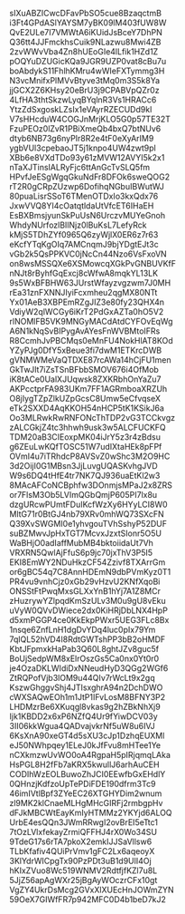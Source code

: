 sIXuABZICwcDFavPbSO5cue8BzaqctmB
i3Ft4GPdASlYAYSM7yBK09lM403fUW8W
QvE2ULe7I7VMWtA6iKUidJsBceY7DhPN
Q36tt4JJFmckhsCuik9NLazwu8Mwi4ZB
2zvWWvVba4Zn8hUEoGIe4lLfik1HZd1Z
pOQYuDZUGicKQa9JGR9UZP0vat8cBu7u
boAbdykS11FhlhKMru4wWIeFXTymmg3H
N3vcMnifxPlMVvBtyve3tMq0m3S5k8Ya
jjGCX2Z6KHsy20eBrU3j9CPABVpQZr0z
4LfHA3thtSkzwLyqBYqlnR3Vs1HRACc6
YtzZdSxgoskLZsIx1eVAyrRZECUDd9kl
V7sHHcduW4COGJnMrjKLO5G0p57TE32T
FzuPEOz0lZvR1PBiXmeQb4bxQ7btNUv6
dtyb6NB73g6nyPIr8R2e4tF0eXyArIM9
ygbVUl3cpebaoJT5j1knpo4UW4zwt9pl
XBb6e8VXdTDo93y61zMVW12AVYI5k2x1
nTaXJTinsIALRyFjc6ttAnGcTvSLQ5fm
HPvfJeESgWgqGkuNdFr8DFOk6sweQOG2
rT2R0gCRpZUzwp6DofihqNGbuIBWutWJ
80puaLisrSSoT6TMenOTDxIo3kxQdx76
JxwVVQ8YI4cOatqtldaUtVfcET6IHaEH
EsBXBmsjyunSkPuUsN6UrczvMUYeGnoh
WhdyNUrfozlBIlNjz0lBuKsL7LefyRck
kMjS5TDhZYf0965Q6zyWjlX0ER6z7r63
eKcfYTqKgOIq7AMCnqmJ9bjYDgtEJt3c
vGb2k5QsPPKVC0jNcCn44Nzo6VsFxoVN
on8wsMSSQXe6XSMowcqXGkPvGNBUVKfF
nNJt8rByhfGqExcj8cWfwA8mqkYL13LK
9s5WxBFBHW63JUrstWfayzvgzwm7J0MH
rEa31znFXNNJIyiFcxmheu2qgMX80NTt
Yx01AeB3XBPEmRZgJIZ3e80fy23QHX4n
VdiyW2qlWCGy6iKrT2PdGxAZTa0hO5V2
rlNOMlFB5VK9MNGyMACdAtdCYFOvEqWg
A6N1kNqSvBIPygAvAYesFnWVBMtoIFRs
R8CcmhJvPBCMqs0eMnFU4NokHlAT8KOd
YZyPJg0DfY5xBeue3fi7dwM1ETKrcDWB
gVNMWMeVaQTDXE87rcAWa14hCjFU1men
GkTwJIt7iZsTSnBFbbSMOV676i4OfMob
iK8tACe0UalXJUqwsk8ZXKRbhOnYaZu7
AKPcctprFA983UKm7FF1AGRmboaXRZUh
O8jIygTZpZlkUZpGcsC8Umw5eCfvqseX
eTk2SXXD4AqKKOH54nHCP5tK1KSikJ6a
Oo3MLRwkRwRNFONcThTDP2vG3TCCkvgz
zALCGkjZ4tc3hhwh9usk3w5ALCFUCKFQ
TDM20aB3CIEoxpMK04iJrY5z3r4zBdsu
g6ZEuLwKQfTOSC51W7udIXtaHEk8pFPf
OVmI4u7iTRhdcP8AVSvZ0wShc3M2O9HC
3d2OijI0G1MBsn3JjLuvgUQASKvhgJVD
W9s6DQ4tHfE4tr7NK7QJ936uaEtKl2w3
8MAcAFCoNCBphfw3DOnmjsMPaJ2x8ZRS
or7FlsM3Ob5LVImQGbQmjP605PI7lx8u
dzgURcwPUmtFDuIKcfWzXy6HYyLCI8W0
MltG71r0BtGJ4nb79XRv0mhWQ73SXcFN
Q39XvSWGMI0e1yhvgouTVhSshyP52DUF
suBZMwvJpHxTGT7McvxJzxtSIonr5O5U
WaBHjO0adIaffMubMB4bktoiidaUt7Vh
VRXRN5QwlAjFfuS6p9jc70jxThV3P5I5
EKI8EmWY2NDuHkzCF54Zzivf8TXArrGm
or6gBC54q7C8AnnHDEmN9dbPVmKyz0T1
PR4vu9vnhCjz0xGb29vHzvU2KNfXqoBi
ONSStFtPwqMxsGLXxYnB1hYj7A1Z8MCr
zHuzrywYZlpqdKmSzULv3M0u9gU8vEku
uVyW0QVvDWiece2dx0KiHRjDbLNX4HpP
d5xmPGGP4ce0KkEkpPWxr5UEG3FLc8Bx
1nsqe6ZnfLnH1dgDvYDq4luc0pIx79Ym
7qlQL52hVD4I8RdtGWTshPP3bB2oHMDF
KbtJFpmxkHaPab3Q60L8ghtJZv8guc5f
BoUjSedpWM8xElrOszGs5Ca0nx0Yt0r0
je4OzaDKLWIdiDxNNeudHyD3QGg2WGf6
ZtRQPofVjb3lOM9u44QIv7rWcLt9x2gq
KszwGhggvShj4JTIsxghrA94n2DchDWO
cWXSAQwEOh1m1JtP1IFvLosM8BFNY3P2
LHDMzrBe6XKuqgl8vkas9g2hZBkNhXj9
Ijk1KBDD2x6xP6NZfQ4Ur9fYiwDCV03y
3II06kkWgua4QADvajvkrNf5uW8u6IVJ
6KsXnA90xeGT4d5sXU3cJp1DzhqEUXMl
eJ50NWhpqey1ELeJ0kJfFvu8mHTee1Ye
nCXkmzwUvWO0oA4RgpaH5pIRjqmqLAka
HsPGL8H2fFb7aKRX5kwullJ6arhAuCEH
CODIhWzEOLBuwoZhJCI0EEwfbGxEHdlY
0QHnzjKdfzoUpTePDiFDE190dfrm3Tc9
46imIVtlBpf3ZYeEC26XTGHYDim2wnum
zl9MK2klCnaeMLHgMHcGIRFj2rmbgpHv
dFJkMBCWtEayKmIyHTMMz2YKYjd6ALOQ
UrbE4esQQn3JWmRRwgI2ovBrEI5eTtc1
7tOzLVlxfekayZrmiQFFHJ4rX0Wo34SU
9TdeG17s6rTA7pkoX2emkIJJSaVllsw6
TLbKfafiv4QUiPrVmv1gFC2Lx6aqeoyX
3KlYdrWICpgTx90PzPDt3uB1d9UlI4Oj
hKIxZVuo8Wc519WNMV2RdtfjfKZl7u8L
5JjZ56apAgWXr25jBgAyWOczrCFx10gt
VgZY4UkrDsMcg2GVxXlXUEcHnJOWmZYN
59OeX7GIWfFR7p942MFC0D4b1beD7kJ2
